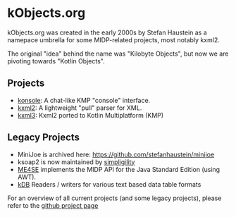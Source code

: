 # kObjects.org

kObjects.org was created in the early 2000s by Stefan Haustein as a namepace umbrella for some MIDP-related projects, most notably kxml2. 

The original "idea" behind the name was "Kilobyte Objects", but now we are pivoting towards "Kotlin Objects".

## Projects

- [konsole](http://github.com/kobjects/konsole): A chat-like KMP "console" interface.
- [kxml2](https://github.com/kobjects/kxml2): A lightweight "pull" parser for XML.
- [kxml3](https://github.com/kobjects/kxml3): Kxml2 ported to Kotlin Multiplatform (KMP)


## Legacy Projects

- MiniJoe is archived here: https://github.com/stefanhaustein/minijoe
- ksoap2 is now maintained by [simpligility](http://simpligility.github.io/ksoap2-android/index.html)
- [ME4SE](http://me4se.org) implements the MIDP API for the Java Standard Edition (using AWT).
- [kDB](http://github.com/kobjects/kdb) Readers / writers for various text based data table formats


For an overview of all current projects (and some legacy projects), please refer to the [github project page](https://github.com/kobjects)
